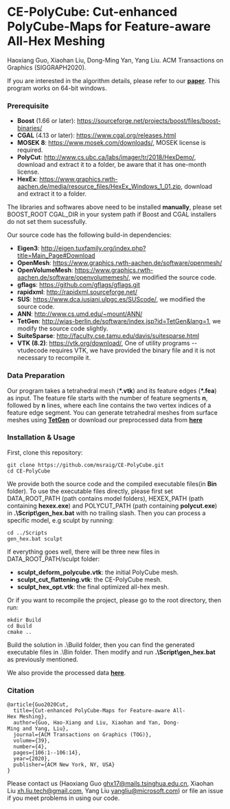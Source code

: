 # CE-PolyCube: Cut-enhanced PolyCube-Maps for Feature-aware All-Hex Meshing
Haoxiang Guo, Xiaohan Liu, Dong-Ming Yan, Yang Liu.
ACM Transactions on Graphics (SIGGRAPH2020).

If you are interested in the algorithm details, please refer to our **[paper](https://app.box.com/s/e6nb0ert440zbul6i84gl28u060b027t)**. This program works on 64-bit windows.

### Prerequisite
+ **Boost** (1.66 or later): https://sourceforge.net/projects/boost/files/boost-binaries/
+ **CGAL** (4.13 or later): https://www.cgal.org/releases.html
+ **MOSEK 8**: https://www.mosek.com/downloads/, MOSEK license is required.
+ **PolyCut**: http://www.cs.ubc.ca/labs/imager/tr/2018/HexDemo/, download and extract it to a folder, be aware that it has one-month license.
+ **HexEx**: https://www.graphics.rwth-aachen.de/media/resource_files/HexEx_Windows_1_01.zip, download and extract it to a folder.

The libraries and softwares above need to be installed **manually**, please set BOOST_ROOT CGAL_DIR in your system path if Boost and CGAL installers do not set them sucessfully. 

Our source code has the following build-in dependencies:
+ **Eigen3**: http://eigen.tuxfamily.org/index.php?title=Main_Page#Download
+ **OpenMesh**: https://www.graphics.rwth-aachen.de/software/openmesh/
+ **OpenVolumeMesh**: https://www.graphics.rwth-aachen.de/software/openvolumemesh/, we modified the source code.
+ **gflags**: https://github.com/gflags/gflags.git
+ **rapidxml**: http://rapidxml.sourceforge.net/
+ **SUS**: https://www.dca.iusiani.ulpgc.es/SUScode/, we modified the source code.
+ **ANN**: http://www.cs.umd.edu/~mount/ANN/
+ **TetGen**: http://wias-berlin.de/software/index.jsp?id=TetGen&lang=1, we modify the source code slightly.
+ **SuiteSparse**: http://faculty.cse.tamu.edu/davis/suitesparse.html
+ **VTK (8.2)**: https://vtk.org/download/,  One of utility programs -- vtudecode requires VTK, we have provided the binary file and it is not necessary to recompile it.

### Data Preparation
Our program takes a tetrahedral mesh (**\*.vtk**) and its feature edges (**\*.fea**) as input.  The feature file starts with the number of feature segments **n**, followed by **n** lines, where each line contains the two vertex indices of a feature edge segment. You can generate tetrahedral meshes from surface meshes using **[TetGen](http://wias-berlin.de/software/index.jsp?id=TetGen&lang=1)** or download our preprocessed data from **[here](https://drive.google.com/open?id=1KUysv4rmUIX1F5nnHKHaek5UboeCclE8)**

### Installation & Usage
First, clone this repository:
```
git clone https://github.com/msraig/CE-PolyCube.git
cd CE-PolyCube
```
We provide both the source code and the compiled executable files(in **Bin** folder). To use the executable files directly, please first set DATA_ROOT_PATH (path contains model folders), HEXEX_PATH (path containing **hexex.exe**) and POLYCUT_PATH (path containing **polycut.exe**) in **.\Script\gen_hex.bat** with no trailing slash. Then you can process a specific model, e.g sculpt by running:
```
cd ../Scripts
gen_hex.bat sculpt
```
If everything goes well, there will be three new files in DATA_ROOT_PATH/sculpt folder:
+ **sculpt_deform_polycube.vtk**: the initial PolyCube mesh.
+ **sculpt_cut_flattening.vtk**: the CE-PolyCube mesh.
+ **sculpt_hex_opt.vtk**: the final optimized all-hex mesh.

Or if you want to recompile the project, please go to the root directory, then run:
```
mkdir Build
cd Build
cmake ..
```
Build the solution in .\Build folder, then you can find the generated executable files in .\Bin folder. Then modify and run **.\Script\gen_hex.bat** as previously mentioned.

We also provide the processed data **[here](https://drive.google.com/file/d/1g1RwWSkPRhl4HpcstE5hJALF3Zpq61pQ/view)**.

### Citation
```
@article{Guo2020Cut,
  title={Cut-enhanced PolyCube-Maps for Feature-aware All-Hex Meshing},
  author={Guo, Hao-Xiang and Liu, Xiaohan and Yan, Dong-Ming and Yang, Liu},
  journal={ACM Transactions on Graphics (TOG)},
  volume={39},
  number={4},
  pages={106:1--106:14},
  year={2020},
  publisher={ACM New York, NY, USA}
}
```
Please contact us (Haoxiang Guo ghx17@mails.tsinghua.edu.cn, Xiaohan Liu xh.liu.tech@gmail.com, Yang Liu yangliu@microsoft.com) or file an issue 
if you meet problems in using our code. 

